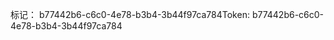 <span data-ttu-id="9efd6-101">标记： b77442b6-c6c0-4e78-b3b4-3b44f97ca784</span><span class="sxs-lookup"><span data-stu-id="9efd6-101">Token: b77442b6-c6c0-4e78-b3b4-3b44f97ca784</span></span>